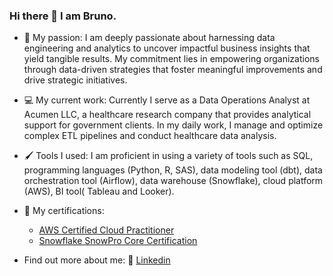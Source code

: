### Hi there 👋 I am Bruno.

* 💪 My passion: I am deeply passionate about harnessing data engineering and analytics to uncover impactful business insights that yield tangible results. My commitment lies in empowering organizations through data-driven strategies that foster meaningful improvements and drive strategic initiatives.

* 💻 My current work: Currently I serve as a Data Operations Analyst at Acumen LLC, a healthcare research company that provides analytical support for government clients. In my daily work, I manage and optimize complex ETL pipelines and conduct healthcare data analysis.

* 🖌️ Tools I used: I am proficient in using a variety of tools such as SQL, programming languages (Python, R, SAS), data modeling tool (dbt), data orchestration tool (Airflow), data warehouse (Snowflake), cloud platform (AWS), BI tool( Tableau and Looker).

* 📜 My certifications:
  * [AWS Certified Cloud Practitioner](https://www.credly.com/badges/64c7c8e8-3957-41f6-bb03-467e7313573f/public_url)
  * [Snowflake SnowPro Core Certification](https://achieve.snowflake.com/e065bf74-f13f-4b56-8bf6-a7e0aa596d7f#gs.f8l7ft)

* Find out more about me: 💬 [Linkedin](https://www.linkedin.com/in/brunoxie/)
